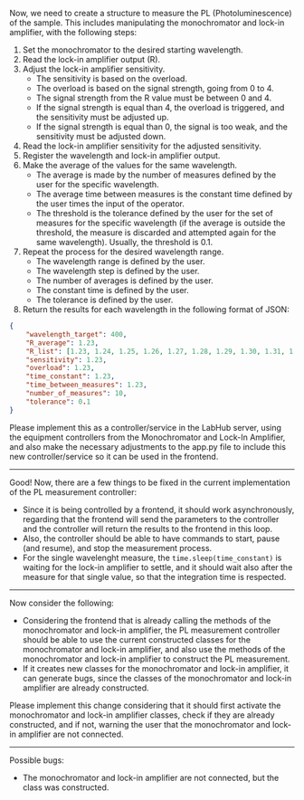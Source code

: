 Now, we need to create a structure to measure the PL (Photoluminescence) of the sample. This includes manipulating the monochromator and lock-in amplifier, with the following steps:

1. Set the monochromator to the desired starting wavelength.
2. Read the lock-in amplifier output (R).
3. Adjust the lock-in amplifier sensitivity.
    - The sensitivity is based on the overload.
    - The overload is based on the signal strength, going from 0 to 4.
    - The signal strength from the R value must be between 0 and 4.
    - If the signal strength is equal than 4, the overload is triggered, and the sensitivity must be adjusted up.
    - If the signal strength is equal than 0, the signal is too weak, and the sensitivity must be adjusted down.
4. Read the lock-in amplifier sensitivity for the adjusted sensitivity.
5. Register the wavelength and lock-in amplifier output.
6. Make the average of the values for the same wavelength.
    - The average is made by the number of measures defined by the user for the specific wavelength.
    - The average time between measures is the constant time defined by the user times the input of the operator.
    - The threshold is the tolerance defined by the user for the set of measures for the specific wavelength (if the average is outside the threshold, the measure is discarded and attempted again for the same wavelength). Usually, the threshold is 0.1.
7. Repeat the process for the desired wavelength range.
    - The wavelength range is defined by the user.
    - The wavelength step is defined by the user.
    - The number of averages is defined by the user.
    - The constant time is defined by the user.
    - The tolerance is defined by the user.
8. Return the results for each wavelength in the following format of JSON:
```json
{
    "wavelength_target": 400,
    "R_average": 1.23,
    "R_list": [1.23, 1.24, 1.25, 1.26, 1.27, 1.28, 1.29, 1.30, 1.31, 1.32],
    "sensitivity": 1.23,
    "overload": 1.23,
    "time_constant": 1.23,
    "time_between_measures": 1.23,
    "number_of_measures": 10,
    "tolerance": 0.1
}
```

Please implement this as a controller/service in the LabHub server, using the equipment controllers from the Monochromator and Lock-In Amplifier, and also make the necessary adjustments to the app.py file to include this new controller/service so it can be used in the frontend.

---------------

Good! Now, there are a few things to be fixed in the current implementation of the PL measurement controller:

- Since it is being controlled by a frontend, it should work asynchronously, regarding that the frontend will send the parameters to the controller and the controller will return the results to the frontend in this loop.
- Also, the controller should be able to have commands to start, pause (and resume), and stop the measurement process.
- For the single wavelenght measure, the `time.sleep(time_constant)` is waiting for the lock-in amplifier to settle, and it should wait also after the measure for that single value, so that the integration time is respected.

------------------

Now consider the following:

- Considering the frontend that is already calling the methods of the monochromator and lock-in amplifier, the PL measurement controller should be able to use the current constructed classes for the monochromator and lock-in amplifier, and also use the methods of the monochromator and lock-in amplifier to construct the PL measurement.
- If it creates new classes for the monochromator and lock-in amplifier, it can generate bugs, since the classes of the monochromator and lock-in amplifier are already constructed.

Please implement this change considering that it should first activate the monochromator and lock-in amplifier classes, check if they are already constructed, and if not, warning the user that the monochromator and lock-in amplifier are not connected.



----------------

Possible bugs:

- The monochromator and lock-in amplifier are not connected, but the class was constructed.









